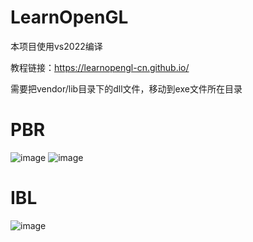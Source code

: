 # LearnOpenGL

本项目使用vs2022编译

教程链接：https://learnopengl-cn.github.io/

需要把vendor/lib目录下的dll文件，移动到exe文件所在目录

# PBR
![image](https://user-images.githubusercontent.com/55162087/215149411-5176d86d-e3d2-4369-adc7-17661c9f3c9b.png)
![image](https://user-images.githubusercontent.com/55162087/215151692-18c83c56-cd7a-48b3-b97f-a52718dfca4e.png)

# IBL
![image](https://user-images.githubusercontent.com/55162087/215359895-9ab964eb-e8f1-4385-9acc-5f75bfba3b08.png)
